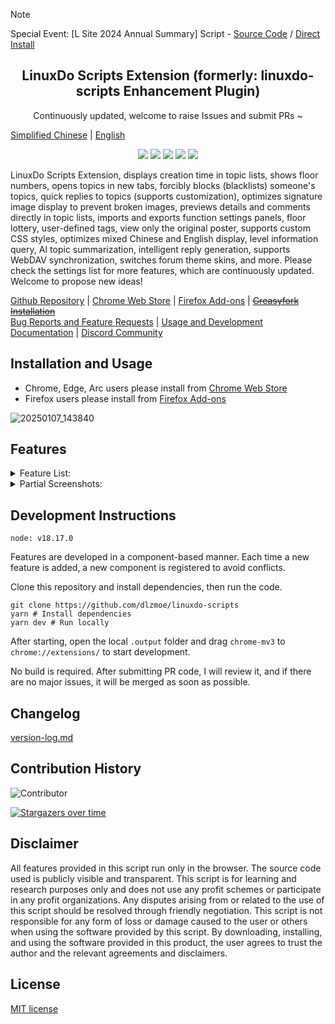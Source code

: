 > [!NOTE]
> Special Event: [L Site 2024 Annual Summary] Script - [Source Code](./plugin/summary.user.js) / [Direct Install](https://raw.githubusercontent.com/dlzmoe/linuxdo-scripts/refs/heads/main/plugin/summary.user.js)

<h2 align="center">LinuxDo Scripts Extension (formerly: linuxdo-scripts Enhancement Plugin)</h2>
<p align="center">Continuously updated, welcome to raise Issues and submit PRs ~</p>

[Simplified Chinese](https://github.com/dlzmoe/linuxdo-scripts/blob/main/README.md) | [English](https://github.com/dlzmoe/linuxdo-scripts/blob/main/README_EN.md)

<p align="center">
<img src="https://img.shields.io/github/v/release/dlzmoe/linuxdo-scripts?style=flat-square&label=LinuxDo Scripts Extension&labelColor=%235D5D5D&color=%23E97435">
<img src="https://img.shields.io/github/last-commit/dlzmoe/linuxdo-scripts?style=flat-square&">
<img src="https://img.shields.io/github/stars/dlzmoe/linuxdo-scripts?style=flat-square&label=Github%20Stars">
<img src="https://img.shields.io/chrome-web-store/users/fbgblmjbeebanackldpbmpacppflgmlj?style=flat-square&label=Chrome%20Web%20Store">
<img src="https://img.shields.io/github/license/dlzmoe/linuxdo-scripts?style=flat-square&">
</p>

LinuxDo Scripts Extension, displays creation time in topic lists, shows floor numbers, opens topics in new tabs, forcibly blocks (blacklists) someone's topics, quick replies to topics (supports customization), optimizes signature image display to prevent broken images, previews details and comments directly in topic lists, imports and exports function settings panels, floor lottery, user-defined tags, view only the original poster, supports custom CSS styles, optimizes mixed Chinese and English display, level information query, AI topic summarization, intelligent reply generation, supports WebDAV synchronization, switches forum theme skins, and more. Please check the settings list for more features, which are continuously updated. Welcome to propose new ideas!

[Github Repository](https://github.com/dlzmoe/linuxdo-scripts) |
[Chrome Web Store](https://chromewebstore.google.com/detail/fbgblmjbeebanackldpbmpacppflgmlj) |
[Firefox Add-ons](https://addons.mozilla.org/zh-CN/firefox/addon/linux_do-scripts/) |
~~[Greasyfork Installation](https://greasyfork.org/scripts/501827)~~   
[Bug Reports and Feature Requests](https://github.com/dlzmoe/linuxdo-scripts/issues/new/choose) |
[Usage and Development Documentation](https://linuxdo-scripts-docs.zishu.me/) |
[Discord Community](https://discord.gg/n2pErsD7Kg)

## Installation and Usage

- Chrome, Edge, Arc users please install from [Chrome Web Store](https://chromewebstore.google.com/detail/fbgblmjbeebanackldpbmpacppflgmlj)
- Firefox users please install from [Firefox Add-ons](https://addons.mozilla.org/zh-CN/firefox/addon/linux_do-scripts/)

![20250107_143840](https://github.com/user-attachments/assets/8bb2a63d-fac2-4f98-b8bf-5f9735589635)

## Features

<details>
<summary>Feature List:</summary>

- [x] Display creation time in topic lists
- [x] Show floor numbers
- [x] Open topics in new tabs
- [x] Forcibly block (blacklist) someone's topics
- [x] Quick replies to topics (supports customization)
- [x] Optimize signature image display to prevent broken images
- [x] Import and export function settings panels
- [x] Floor lottery
- [x] View only the original poster
- [x] Dark mode
- [x] User-defined tags
- [x] Preview details and comments directly in topic lists
- [x] Optimize comment box emoticons
- [x] Support custom CSS styles
- [x] Optimize mixed Chinese and English display
- [x] Add level information query
- [x] Switch forum emoticon styles
- [x] AI topic summarization, intelligent reply generation
- [x] Support WebDAV synchronization
- [x] Switch forum theme skins
- [x] More features, please check the settings list

</details>

<details>
<summary>Partial Screenshots:</summary>

| ![image](https://github.com/user-attachments/assets/f3fb854f-e6fd-4da4-9a9c-377b6537fab7) | ![image](https://github.com/user-attachments/assets/3b2a9e63-3939-4dbc-a00f-c713ca2c7f33) |
| ----------------------------------------------------------------------------------------- | ----------------------------------------------------------------------------------------- |
| ![image](https://github.com/user-attachments/assets/2c67ab9f-2359-4ab5-b0dd-0f257560b98b) | ![image](https://github.com/user-attachments/assets/ed4f925c-e26c-43ce-a886-fa764ac341b5) |
| ![image](https://github.com/user-attachments/assets/c6ba9abb-43aa-40ce-a4a1-b9cdae229a2d) | ![image](https://github.com/user-attachments/assets/399c1645-36e1-4fe2-a671-ae40685e87ca) |

</details>

## Development Instructions

```
node: v18.17.0
```

Features are developed in a component-based manner. Each time a new feature is added, a new component is registered to avoid conflicts.

Clone this repository and install dependencies, then run the code.

```shell
git clone https://github.com/dlzmoe/linuxdo-scripts
yarn # Install dependencies
yarn dev # Run locally
```

After starting, open the local `.output` folder and drag `chrome-mv3` to `chrome://extensions/` to start development.

No build is required. After submitting PR code, I will review it, and if there are no major issues, it will be merged as soon as possible.

## Changelog

[version-log.md](https://github.com/dlzmoe/linuxdo-scripts/blob/main/version-log.md)

## Contribution History

![Contributor](https://contrib.rocks/image?repo=dlzmoe/linuxdo-scripts)

[![Stargazers over time](https://starchart.cc/dlzmoe/linuxdo-scripts.svg?variant=adaptive)](https://starchart.cc/dlzmoe/linuxdo-scripts)

## Disclaimer

All features provided in this script run only in the browser. The source code used is publicly visible and transparent. This script is for learning and research purposes only and does not use any profit schemes or participate in any profit organizations. Any disputes arising from or related to the use of this script should be resolved through friendly negotiation. This script is not responsible for any form of loss or damage caused to the user or others when using the software provided by this script. By downloading, installing, and using the software provided in this product, the user agrees to trust the author and the relevant agreements and disclaimers.

## License

[MIT license](https://github.com/dlzmoe/linuxdo-scripts/blob/main/LICENSE)
